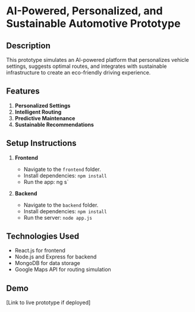 # AI-Powered, Personalized, and Sustainable Automotive Prototype

## Description
This prototype simulates an AI-powered platform that personalizes vehicle settings, suggests optimal routes, and integrates with sustainable infrastructure to create an eco-friendly driving experience.

## Features
1. **Personalized Settings**
2. **Intelligent Routing**
3. **Predictive Maintenance**
4. **Sustainable Recommendations**

## Setup Instructions
1. **Frontend**
   - Navigate to the `frontend` folder.
   - Install dependencies: `npm install`
   - Run the app: ng s`

2. **Backend**
   - Navigate to the `backend` folder.
   - Install dependencies: `npm install`
   - Run the server: `node app.js`

## Technologies Used
- React.js for frontend
- Node.js and Express for backend
- MongoDB for data storage
- Google Maps API for routing simulation

## Demo
[Link to live prototype if deployed]
